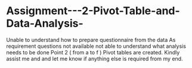 # Assignment---2-Pivot-Table-and-Data-Analysis-
Unable to understand how to prepare questionnaire from the data
As requirement questions not available not able to understand what analysis needs to be done
Point 2 ( from a to f ) Pivot tables are created.
Kindly assist me and and let me know if anything else is required from my end. 
